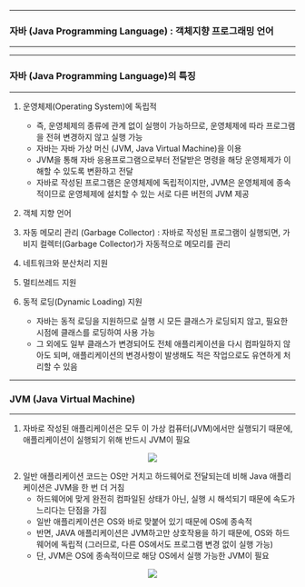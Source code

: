 -----
### 자바 (Java Programming Language) : 객체지향 프로그래밍 언어
-----
-----
### 자바 (Java Programming Language)의 특징
-----
1. 운영체제(Operating System)에 독립적
   - 즉, 운영체제의 종류에 관계 없이 실행이 가능하므로, 운영체제에 따라 프로그램을 전혀 변경하지 않고 실행 가능
   - 자바는 자바 가상 머신 (JVM, Java Virtual Machine)을 이용
   - JVM을 통해 자바 응용프로그램으로부터 전달받은 명령을 해당 운영체제가 이해할 수 있도록 변환하고 전달
   - 자바로 작성된 프로그램은 운영체제에 독립적이지만, JVM은 운영체제에 종속적이므로 운영체제에 설치할 수 있는 서로 다른 버전의 JVM 제공
     
2. 객체 지향 언어
   
3. 자동 메모리 관리 (Garbage Collector)
   : 자바로 작성된 프로그램이 실행되면, 가비지 컬렉터(Garbage Collector)가 자동적으로 메모리를 관리

4. 네트워크와 분산처리 지원

5. 멀티쓰레드 지원

6. 동적 로딩(Dynamic Loading) 지원
   - 자바는 동적 로딩을 지원하므로 실행 시 모든 클래스가 로딩되지 않고, 필요한 시점에 클래스를 로딩하여 사용 가능
   - 그 외에도 일부 클래스가 변경되어도 전체 애플리케이션을 다시 컴파일하지 않아도 되며, 애플리케이션의 변경사항이 발생해도 적은 작업으로도 유연하게 처리할 수 있음

-----
### JVM (Java Virtual Machine)
-----
1. 자바로 작성된 애플리케이션은 모두 이 가상 컴퓨터(JVM)에서만 실행되기 때문에, 애플리케이션이 실행되기 위해 반드시 JVM이 필요
<div align="center">
<img src="https://github.com/sooyounghan/Java/assets/34672301/1f5f4f5c-3d75-4559-93db-4e1877de1350">
</div>

2. 일반 애플리케이션 코드는 OS만 거치고 하드웨어로 전달되는데 비해 Java 애플리케이션은 JVM을 한 번 더 거침
   - 하드웨어에 맞게 완전히 컴파일된 상태가 아닌, 실행 시 해석되기 때문에 속도가 느리다는 단점을 가짐
   - 일반 애플리케이션은 OS와 바로 맞붙어 있기 때문에 OS에 종속적
   - 반면, JAVA 애플리케이션은 JVM하고만 상호작용을 하기 때문에, OS와 하드웨어에 독립적 (그러므로, 다른 OS에서도 프로그램 변경 없이 실행 가능)
   - 단, JVM은 OS에 종속적이므로 해당 OS에서 실행 가능한 JVM이 필요

<div align="center">
<img src="https://github.com/sooyounghan/Java/assets/34672301/f54f1f0d-cb5c-4ce6-b13b-fb5dd79ee660">
</div>
